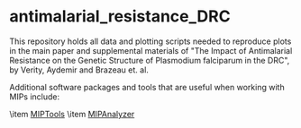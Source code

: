# antimalarial_resistance_DRC

This repository holds all data and plotting scripts needed to reproduce plots in the main paper and supplemental materials of "The Impact of Antimalarial Resistance on the Genetic Structure of Plasmodium falciparum in the DRC", by Verity, Aydemir and Brazeau et. al.

Additional software packages and tools that are useful when working with MIPs include:

\item [MIPTools](https://github.com/bailey-lab/MIPTools) 
\item [MIPAnalyzer](https://github.com/Mrc-ide/mipanalyzer) 